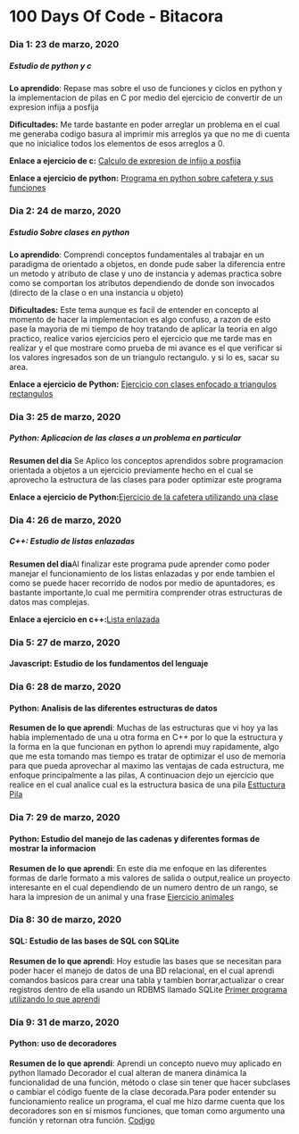 # 100 Days Of Code - Bitacora

### Dia 1: 23 de marzo, 2020
##### Estudio de python y c

**Lo aprendido**: Repase mas sobre el uso de funciones y ciclos en python y la implementacion de pilas en C por medio del ejercicio de convertir de un expresion infija a posfija

**Dificultades:** Me tarde bastante en poder arreglar un problema en el cual me generaba codigo basura al imprimir mis arreglos ya que no me di cuenta que no inicialice todos los elementos de esos arreglos a 0.

**Enlace a ejercicio de c:** [Calculo de expresion de infijo a posfija](https://onlinegdb.com/Sy35LWwI8)

**Enlace a ejercicio de python:** [Programa en python sobre cafetera y sus funciones](https://onlinegdb.com/rJrOwWv88)

### Dia 2: 24 de marzo, 2020
##### Estudio Sobre clases en python

**Lo aprendido**: Comprendi conceptos fundamentales al trabajar en un paradigma de orientado a objetos, en donde pude saber la diferencia entre un metodo y atributo de clase y uno de instancia y ademas practica sobre como se comportan los atributos dependiendo de donde son invocados (directo de la clase o en una instancia u objeto)

**Dificultades:** Este tema aunque es facil de entender en concepto al momento de hacer la implementacion es algo confuso, a razon de esto pase la mayoria de mi tiempo de hoy tratando de aplicar la teoria en algo practico, realice varios ejercicios pero el ejercicio que me tarde mas en realizar y el que mostrare como prueba de mi avance es el que verificar si los valores ingresados son de un triangulo rectangulo. y si lo es, sacar su area.

**Enlace a ejercicio de Python:** [Ejercicio con clases enfocado a triangulos rectangulos](https://onlinegdb.com/r1dI1_d8L)

### Dia 3: 25 de marzo, 2020
##### Python: Aplicacion de las clases a un problema en particular
**Resumen del dia** Se Aplico los conceptos aprendidos sobre programacion orientada a objetos a un ejercicio previamente hecho en el cual se aprovecho la estructura de las clases para poder optimizar este programa

**Enlace a ejercicio de Python:**[Ejercicio de la cafetera utilizando una clase](https://onlinegdb.com/r1w4sHpI8)

### Dia 4: 26 de marzo, 2020
##### C++: Estudio de listas enlazadas
**Resumen del dia**Al finalizar este programa pude aprender como poder manejar el funcionamiento de los listas enlazadas y por ende tambien el como se puede hacer recorrido de nodos por medio de apuntadores, es bastante importante,lo cual me permitira comprender otras estructuras de datos mas complejas.

**Enlace a ejercicio en c++:**[Lista enlazada](https://onlinegdb.com/r1gn9nH68I)


### Dia 5: 27 de marzo, 2020
#### Javascript: Estudio de los fundamentos del lenguaje 

### Dia 6: 28 de marzo, 2020
#### Python: Analisis de las diferentes estructuras de datos

**Resumen de lo que aprendi**: Muchas de las estructuras que vi hoy ya las habia implementado de una u otra forma en C++ por lo que la estructura y la forma en la que funcionan en python lo aprendi muy rapidamente, algo que me esta tomando mas tiempo es tratar de optimizar el uso de memoria para que pueda aprovechar al maximo las ventajas de cada estructura, me enfoque principalmente a las pilas, A continuacion dejo un ejercicio que realice en el cual analice cual es la estructura basica de una pila [Esttuctura Pila](https://onlinegdb.com/ry-xu4aU8)

### Dia 7: 29 de marzo, 2020
#### Python: Estudio del manejo de las cadenas y diferentes formas de mostrar la informacion

**Resumen de lo que aprendi**: En este dia me enfoque en las diferentes formas de darle formato a mis valores de salida o output,realice un proyecto interesante en el cual dependiendo de un numero dentro de un rango, se hara la impresion de un animal y una frase [Ejercicio animales](https://onlinegdb.com/HyIFVzev8)

### Dia 8: 30 de marzo, 2020
#### SQL: Estudio de las bases de SQL con SQLite

**Resumen de lo que aprendi**: Hoy estudie las bases que se necesitan para poder hacer el manejo de datos de una BD relacional, en el cual aprendi comandos basicos para crear una tabla y tambien borrar,actualizar o crear registros dentro de ella usando un RDBMS llamado SQLite [Primer programa utilizando lo que aprendi](https://onlinegdb.com/Syr0MMxPU)


### Dia 9: 31 de marzo, 2020
#### Python: uso de decoradores

**Resumen de lo que aprendi**: Aprendi un concepto nuevo muy aplicado en python llamado Decorador el cual alteran de manera dinámica la funcionalidad de una función, método o clase sin tener que hacer subclases o cambiar el código fuente de la clase decorada.Para poder entender su funcionamiento realice un programa, el cual me hizo darme cuenta que los decoradores son en sí mismos funciones, que toman como argumento una función y retornan otra función. [Codigo](https://onlinegdb.com/HygRMen9uU)
